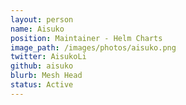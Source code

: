 ```yaml
---
layout: person
name: Aisuko
position: Maintainer - Helm Charts
image_path: /images/photos/aisuko.png
twitter: AisukoLi
github: aisuko
blurb: Mesh Head
status: Active
---
```

